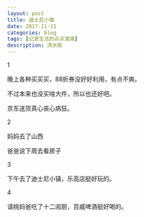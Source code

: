 ```yaml
---
layout: post
title: 迪士尼小镇
date: 2017-11-11
categories: blog
tags: [记录生活的点点滴滴]
description: 流水账
---
```


1 

晚上各种买买买，88折券没好好利用，有点不爽。

不过本来也没买啥大件，所以也还好吧。

京东送货真心丧心病狂。


2

妈妈去了山西

爸爸说下周去看房子

3

下午去了迪士尼小镇，乐高店挺好玩的。

4

请桃妈爸吃了十二阅厨，百威啤酒挺好喝的。






